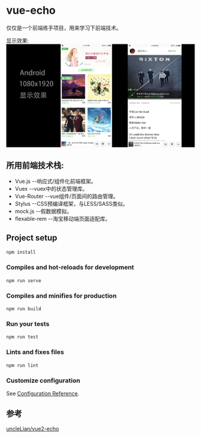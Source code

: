 # vue-echo

仅仅是一个前端练手项目，用来学习下前端技术。

显示效果:
![](capture_images/capture.png)

## 所用前端技术栈:
- Vue.js --响应式/组件化前端框架。
- Vuex --vuex中的状态管理库。
- Vue-Router --vue组件/页面间的路由管理。
- Stylus --CSS预编译框架，与LESS/SASS类似。
- mock.js --假数据模拟。
- flexable-rem --淘宝移动端页面适配库。

## Project setup
```
npm install
```

### Compiles and hot-reloads for development
```
npm run serve
```

### Compiles and minifies for production
```
npm run build
```

### Run your tests
```
npm run test
```

### Lints and fixes files
```
npm run lint
```

### Customize configuration
See [Configuration Reference](https://cli.vuejs.org/config/).

## 参考
[uncleLian/vue2-echo](https://github.com/uncleLian/vue2-echo)
